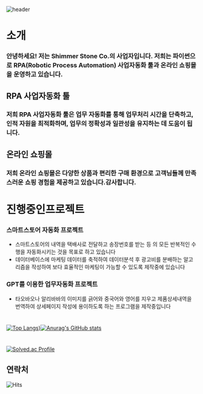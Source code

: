 ![header](https://capsule-render.vercel.app/api?type=Waving&color=0:84fab0,100:8fd3f4&height=300&section=header&text=Shimmer%20Stone%20Co.&animation=fadeIn&fontSize=90&fontColor=8BD3C6)

# 소개

### 안녕하세요! 저는 Shimmer Stone Co.의 사업자입니다. 저희는 파이썬으로 RPA(Robotic Process Automation) 사업자동화 툴과 온라인 쇼핑몰을 운영하고 있습니다.

## RPA 사업자동화 툴

### 저희 RPA 사업자동화 툴은 업무 자동화를 통해 업무처리 시간을 단축하고, 인적 자원을 최적화하며, 업무의 정확성과 일관성을 유지하는 데 도움이 됩니다.

## 온라인 쇼핑몰

### 저희 온라인 쇼핑몰은 다양한 상품과 편리한 구매 환경으로 고객님들께 만족스러운 쇼핑 경험을 제공하고 있습니다.감사합니다.

# 진행중인프로젝트

### 스마트스토어 자동화 프로젝트
- 스마트스토어의 내역을 택배사로 전달하고 송장번호를 받는 등 의 모든 반복적인 수행을 자동화시키는 것을 목표로 하고 있습니다
- 데이터베이스에 마케팅 데이터를 축적하여 데이터분석 후 광고비를 분배하는 알고리즘을 작성하여 보다 효율적인 마케팅이 가능할 수 있도록 제작중에 있습니다 

### GPT를 이용한 업무자동화 프로젝트
- 타오바오나 알리바바의 이미지를 긁어와 중국어와 영어를 지우고 제품상세내역을 번역하여 상세페이지 작성에 용이하도록 하는 프로그램을 제작중입니다 



#
[![Top Langs](https://github-readme-stats.vercel.app/api/top-langs/?username=dusvlf111&langs_count=4&bg_color=DEG,84fab0,8fd3f4))](https://github.com/anuraghazra/github-readme-stats)[![Anurag's GitHub stats](https://github-readme-stats.vercel.app/api?username=dusvlf111&line_height=33&&bg_color=DEG,84fab0,8fd3f4)](https://github.com/anuraghazra/github-readme-stats)
#
[![Solved.ac Profile](http://mazassumnida.wtf/api/v2/generate_badge?boj=dusvlf5950)](https://solved.ac/dusvlf5950/)

## 연락처






![Hits](https://hits.seeyoufarm.com/api/count/incr/badge.svg?url=https%3A%2F%2Fgithub.com%2dusvlf111&count_bg=%23FFDAC7&title_bg=%23FFADAD&icon=&icon_color=%23E7E7E7&title=hits&edge_flat=false)




